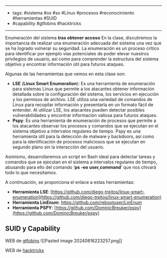 -- ----
- tags: #sistema #os #so #Linux #procesos #reconocimiento #herramientas #SUID
- #capability #gtfobins #hacktricks
------

Enumeración del sistema **tras obtener acceso** 
En la clase, discutiremos la importancia de realizar una enumeración adecuada del sistema una vez que se ha logrado vulnerar su seguridad. La enumeración es un proceso crítico para identificar por ejemplo vías potenciales de poder elevar nuestros privilegios de usuario, así como para comprender la estructura del sistema objetivo y encontrar información útil para futuros ataques.

Algunas de las herramientas que vemos en esta clase son:

- **LSE** (**Linux Smart Enumeration**): Es una herramienta de enumeración para sistemas Linux que permite a los atacantes obtener información detallada sobre la configuración del sistema, los servicios en ejecución y los permisos de archivo. LSE utiliza una variedad de comandos de Linux para recopilar información y presentarla en un formato fácil de entender. Al utilizar LSE, los atacantes pueden detectar posibles vulnerabilidades y encontrar información valiosa para futuros ataques.
- **Pspy**: Es una herramienta de enumeración de procesos que permite a los atacantes observar los procesos y comandos que se ejecutan en el sistema objetivo a intervalos regulares de tiempo. Pspy es una herramienta útil para la detección de malware y backdoors, así como para la identificación de procesos maliciosos que se ejecutan en segundo plano sin la interacción del usuario.

Asimismo, desarrollaremos un script en Bash ideal para detectar tareas y comandos que se ejecutan en el sistema a intervalos regulares de tiempo, abusando para ello del comando ‘**ps -eo user,command**‘ que nos chivará todo lo que necesitamos.

A continuación, se proporciona el enlace a estas herramientas:

- **Herramienta LSE**: [https://github.com/diego-treitos/linux-smart-enumeration](https://github.com/diego-treitos/linux-smart-enumeration)
- **Herramienta LinEnum**: https://github.com/rebootuser/LinEnum  
- **Herramienta PSPY**: [https://github.com/DominicBreuker/pspy](https://github.com/DominicBreuker/pspy)



## SUID y Capability

WEB de [gtfobins](https://gtfobins.github.io/)
![[Pasted image 20240816223257.png]]

WEB de [hacktricks](https://book.hacktricks.xyz/ )